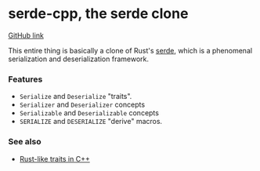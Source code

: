 # serde-cpp, the serde clone

[GitHub link](https://github.com/Zayac-The-Engineer/serde-cpp)

This entire thing is basically a clone of Rust's
[serde](https://docs.rs/serde/latest/serde/), which is a phenomenal
serialization and deserialization framework.

### Features
- `Serialize` and `Deserialize` "traits".
- `Serializer` and `Deserializer` concepts
- `Serializable` and `Deserializable` concepts
- `SERIALIZE` and `DESERIALIZE` "derive" macros.

### See also
- [Rust-like traits in C++](serde/traits.md)
